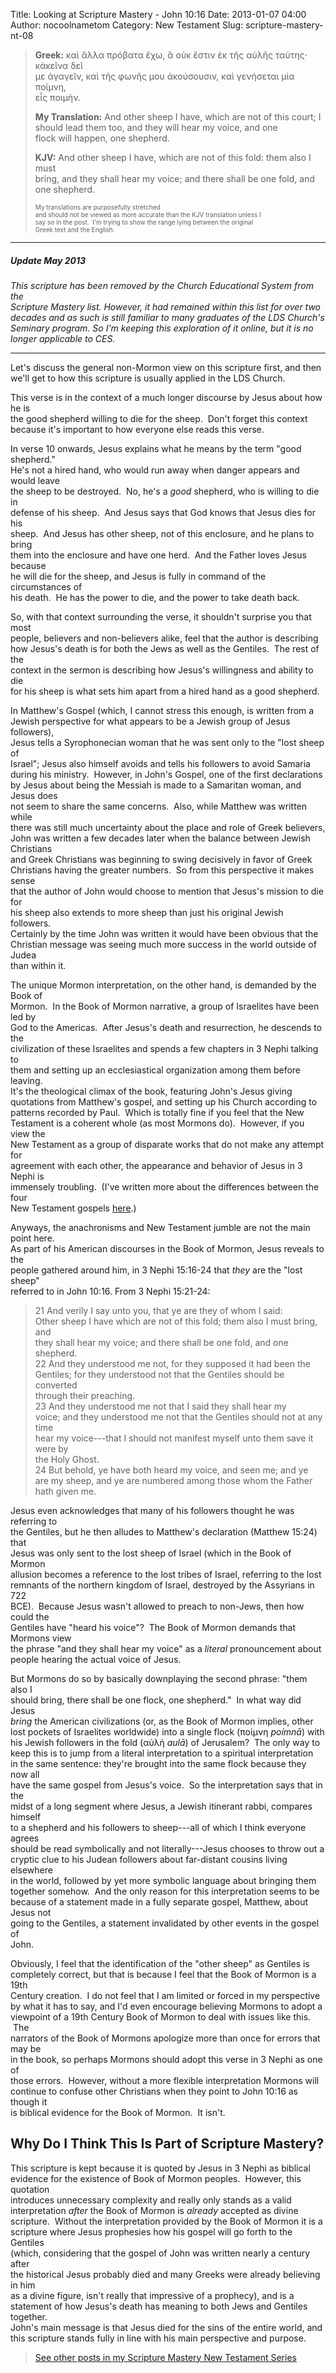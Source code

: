 Title: Looking at Scripture Mastery - John 10:16
Date: 2013-01-07 04:00
Author: nocoolnametom
Category: New Testament
Slug: scripture-mastery-nt-08

> **Greek:** καὶ ἄλλα πρόβατα ἔχω, ἃ οὐκ ἔστιν ἐκ τῆς αὐλῆς ταύτης·
> κἀκεῖνα δεῖ  
>  με ἀγαγεῖν, καὶ τῆς φωνῆς μου ἀκούσουσιν, καὶ γενήσεται μία ποίμνη,  
>  εἷς ποιμήν.
>
> **My Translation:** And other sheep I have, which are not of this
> court; I  
>  should lead them too, and they will hear my voice, and one  
>  flock will happen, one shepherd.
>
> **KJV:** And other sheep I have, which are not of this fold: them also
> I must  
>  bring, and they shall hear my voice; and there shall be one fold,
> and  
>  one shepherd.<!--more-->
>
> <span style="font-size: x-small;">My translations are purposefully
> stretched  
>  and should not be viewed as more accurate than the KJV translation
> unless I  
>  say so in the post.  I'm trying to show the range lying between the
> original  
>  Greek text and the English.</span>

* * * * *

##### Update May 2013

*This scripture has been removed by the Church Educational System from
the  
Scripture Mastery list. However, it had remained within this list for
over two  
decades and as such is still familiar to many graduates of the LDS
Church's  
Seminary program. So I'm keeping this exploration of it online, but it
is no  
longer applicable to CES.*

* * * * *

Let's discuss the general non-Mormon view on this scripture first, and
then  
we'll get to how this scripture is usually applied in the LDS Church.

This verse is in the context of a much longer discourse by Jesus about
how he is  
the good shepherd willing to die for the sheep.  Don't forget this
context  
because it's important to how everyone else reads this verse.

In verse 10 onwards, Jesus explains what he means by the term "good
shepherd."  
He's not a hired hand, who would run away when danger appears and would
leave  
the sheep to be destroyed.  No, he's a *good* shepherd, who is willing
to die in  
defense of his sheep.  And Jesus says that God knows that Jesus dies
for his  
sheep.  And Jesus has other sheep, not of this enclosure, and he plans
to bring  
them into the enclosure and have one herd.  And the Father loves Jesus
because  
he will die for the sheep, and Jesus is fully in command of the
circumstances of  
his death.  He has the power to die, and the power to take death back.

So, with that context surrounding the verse, it shouldn't surprise you
that most  
people, believers and non-believers alike, feel that the author is
describing  
how Jesus's death is for both the Jews as well as the Gentiles.  The
rest of the  
context in the sermon is describing how Jesus's willingness and ability
to die  
for his sheep is what sets him apart from a hired hand as a good
shepherd.

In Matthew's Gospel (which, I cannot stress this enough, is written from
a  
Jewish perspective for what appears to be a Jewish group of Jesus
followers),  
Jesus tells a Syrophonecian woman that he was sent only to the "lost
sheep of  
Israel"; Jesus also himself avoids and tells his followers to avoid
Samaria  
during his ministry.  However, in John's Gospel, one of the first
declarations  
by Jesus about being the Messiah is made to a Samaritan woman, and
Jesus does  
not seem to share the same concerns.  Also, while Matthew was written
while  
there was still much uncertainty about the place and role of Greek
believers,  
John was written a few decades later when the balance between Jewish
Christians  
and Greek Christians was beginning to swing decisively in favor of
Greek  
Christians having the greater numbers.  So from this perspective it
makes sense  
that the author of John would choose to mention that Jesus's mission to
die for  
his sheep also extends to more sheep than just his original Jewish
followers.  
Certainly by the time John was written it would have been obvious that
the  
Christian message was seeing much more success in the world outside of
Judea  
than within it.

The unique Mormon interpretation, on the other hand, is demanded by the
Book of  
Mormon.  In the Book of Mormon narrative, a group of Israelites have
been led by  
God to the Americas.  After Jesus's death and resurrection, he descends
to the  
civilization of these Israelites and spends a few chapters in 3 Nephi
talking to  
them and setting up an ecclesiastical organization among them before
leaving.  
It's the theological climax of the book, featuring John's Jesus giving  
quotations from Matthew's gospel, and setting up his Church according
to  
patterns recorded by Paul.  Which is totally fine if you feel that the
New  
Testament is a coherent whole (as most Mormons do).  However, if you
view the  
New Testament as a group of disparate works that do not make any
attempt for  
agreement with each other, the appearance and behavior of Jesus in 3
Nephi is  
immensely troubling.  (I've written more about the differences between
the four  
New Testament gospels [here][].)

Anyways, the anachronisms and New Testament jumble are not the main
point here.  
As part of his American discourses in the Book of Mormon, Jesus reveals
to the  
people gathered around him, in 3 Nephi 15:16-24 that *they* are the
"lost sheep"  
referred to in John 10:16. From 3 Nephi 15:21-24:

> <span>21</span> And verily I say unto you, that ye are they of whom I
> said:  
>  Other sheep I have which are not of this fold; them also I must
> bring, and  
>  they shall hear my voice; and there shall be one fold, and one
> shepherd.  
>  <span>22</span> And they understood me not, for they supposed it had
> been the  
>  Gentiles; for they understood not that the Gentiles should be
> converted  
>  through their preaching.  
>  <span>23</span> And they understood me not that I said they shall
> hear my  
>  voice; and they understood me not that the Gentiles should not at any
> time  
>  hear my voice---that I should not manifest myself unto them save it
> were by  
>  the Holy Ghost.  
>  <span>24</span> But behold, ye have both heard my voice, and seen me;
> and ye  
>  are my sheep, and ye are numbered among those whom the Father hath
> given me.

Jesus even acknowledges that many of his followers thought he was
referring to  
the Gentiles, but he then alludes to Matthew's declaration (Matthew
15:24) that  
Jesus was only sent to the lost sheep of Israel (which in the Book of
Mormon  
allusion becomes a reference to the lost tribes of Israel, referring to
the lost  
remnants of the northern kingdom of Israel, destroyed by the Assyrians
in 722  
BCE).  Because Jesus wasn't allowed to preach to non-Jews, then how
could the  
Gentiles have "heard his voice"?  The Book of Mormon demands that
Mormons view  
the phrase "and they shall hear my voice" as a *literal* pronouncement
about  
people hearing the actual voice of Jesus.

But Mormons do so by basically downplaying the second phrase: "them also
I  
should bring, there shall be one flock, one shepherd."  In what way did
Jesus  
*bring* the American civilizations (or, as the Book of Mormon implies,
other  
lost pockets of Israelites worldwide) into a single flock (ποίμνη
*poímnā*) with  
his Jewish followers in the fold (αὐλή *aulā*) of Jerusalem?  The only
way to  
keep this is to jump from a literal interpretation to a spiritual
interpretation  
in the same sentence: they're brought into the same flock because they
now all  
have the same gospel from Jesus's voice.  So the interpretation says
that in the  
midst of a long segment where Jesus, a Jewish itinerant rabbi, compares
himself  
to a shepherd and his followers to sheep---all of which I think
everyone agrees  
should be read symbolically and not literally---Jesus chooses to throw
out a  
cryptic clue to his Judean followers about far-distant cousins living
elsewhere  
in the world, followed by yet more symbolic language about bringing
them  
together somehow.  And the only reason for this interpretation seems to
be  
because of a statement made in a fully separate gospel, Matthew, about
Jesus not  
going to the Gentiles, a statement invalidated by other events in the
gospel of  
John.

Obviously, I feel that the identification of the "other sheep" as
Gentiles is  
completely correct, but that is because I feel that the Book of Mormon
is a 19th  
Century creation.  I do not feel that I am limited or forced in my
perspective  
by what it has to say, and I'd even encourage believing Mormons to
adopt a  
viewpoint of a 19th Century Book of Mormon to deal with issues like
this.  The  
narrators of the Book of Mormons apologize more than once for errors
that may be  
in the book, so perhaps Mormons should adopt this verse in 3 Nephi as
one of  
those errors.  However, without a more flexible interpretation Mormons
will  
continue to confuse other Christians when they point to John 10:16 as
though it  
is biblical evidence for the Book of Mormon.  It isn't.

Why Do I Think This Is Part of Scripture Mastery?
-------------------------------------------------

This scripture is kept because it is quoted by Jesus in 3 Nephi as
biblical  
evidence for the existence of Book of Mormon peoples.  However, this
quotation  
introduces unnecessary complexity and really only stands as a valid  
interpretation *after* the Book of Mormon is *already* accepted as
divine  
scripture.  Without the interpretation provided by the Book of Mormon
it is a  
scripture where Jesus prophesies how his gospel will go forth to the
Gentiles  
(which, considering that the gospel of John was written nearly a
century after  
the historical Jesus probably died and many Greeks were already
believing in him  
as a divine figure, isn't really that impressive of a prophecy), and is
a  
statement of how Jesus's death has meaning to both Jews and Gentiles
together.  
John's main message is that Jesus died for the sins of the entire
world, and  
this scripture stands fully in line with his main perspective and
purpose.

> [See other posts in my Scripture Mastery New Testament Series][]

  [here]: /2013/01/10/the-gospels/ "The Gospels"
  [See other posts in my Scripture Mastery New Testament Series]: /scripture-mastery-new-testament/
    "Scripture Mastery: New Testament"
